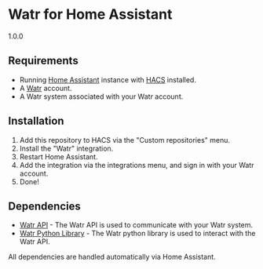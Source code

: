 # Watr for Home Assistant
1.0.0

## Requirements
- Running [Home Assistant](https://home-assistant.io) instance with [HACS](https://hacs.xyz) installed.
- A [Watr](https://watr.peasenet.com) account.
- A Watr system associated with your Watr account.

## Installation
1. Add this repository to HACS via the "Custom repositories" menu.
2. Install the "Watr" integration.
3. Restart Home Assistant.
4. Add the integration via the integrations menu, and sign in with your Watr account.
5. Done!


## Dependencies
- [Watr API](https://watr.peasenet.com/docs/api) - The Watr API is used to communicate with your Watr system.
- [Watr Python Library](https://watr.peasenet.com/docs/python) - The Watr python library is used to interact with the Watr API.

All dependencies are handled automatically via Home Assistant.
